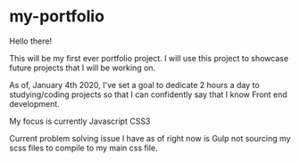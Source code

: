 # my-portfolio


Hello there!

This will be my first ever portfolio project. I will use this project to showcase future projects that I will be working on.

As of, January 4th 2020, I've set a goal to dedicate 2 hours a day to studying/coding projects so that I can confidently say that I know  Front end development.

My focus is currently
Javascript
CSS3


Current problem solving issue I have as of right now is Gulp not sourcing my scss files to compile to my main css file.
